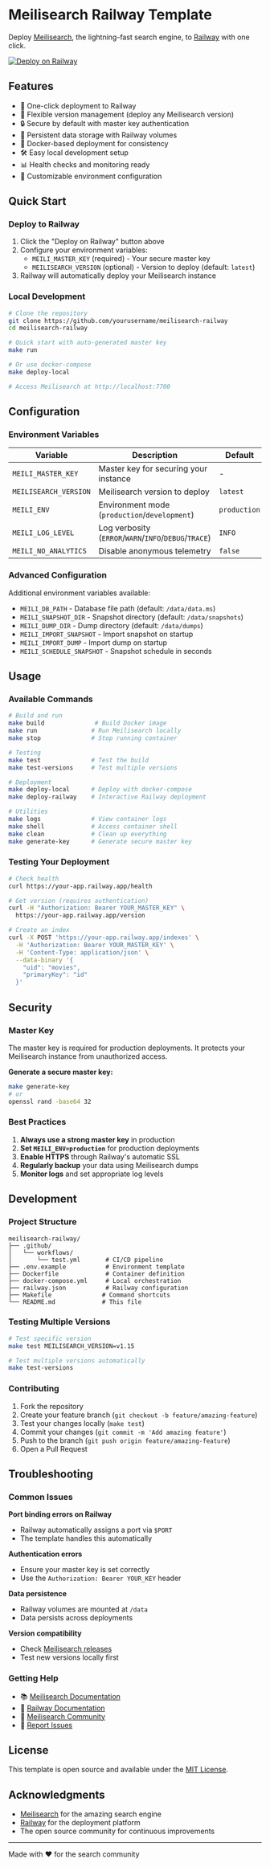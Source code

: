 # Meilisearch Railway Template

Deploy [Meilisearch](https://www.meilisearch.com/), the lightning-fast search engine, to [Railway](https://railway.app) with one click.

[![Deploy on Railway](https://railway.app/button.svg)](https://railway.app/new/template/meilisearch)

## Features

- 🚀 One-click deployment to Railway
- 🔄 Flexible version management (deploy any Meilisearch version)
- 🔒 Secure by default with master key authentication
- 💾 Persistent data storage with Railway volumes
- 🐳 Docker-based deployment for consistency
- 🛠️ Easy local development setup
- 📊 Health checks and monitoring ready
- 🔧 Customizable environment configuration

## Quick Start

### Deploy to Railway

1. Click the "Deploy on Railway" button above
2. Configure your environment variables:
   - `MEILI_MASTER_KEY` (required) - Your secure master key
   - `MEILISEARCH_VERSION` (optional) - Version to deploy (default: `latest`)
3. Railway will automatically deploy your Meilisearch instance

### Local Development

```bash
# Clone the repository
git clone https://github.com/yourusername/meilisearch-railway
cd meilisearch-railway

# Quick start with auto-generated master key
make run

# Or use docker-compose
make deploy-local

# Access Meilisearch at http://localhost:7700
```

## Configuration

### Environment Variables

| Variable | Description | Default | Required |
|----------|-------------|---------|----------|
| `MEILI_MASTER_KEY` | Master key for securing your instance | - | ✅ |
| `MEILISEARCH_VERSION` | Meilisearch version to deploy | `latest` | ❌ |
| `MEILI_ENV` | Environment mode (`production`/`development`) | `production` | ❌ |
| `MEILI_LOG_LEVEL` | Log verbosity (`ERROR`/`WARN`/`INFO`/`DEBUG`/`TRACE`) | `INFO` | ❌ |
| `MEILI_NO_ANALYTICS` | Disable anonymous telemetry | `false` | ❌ |

### Advanced Configuration

Additional environment variables available:

- `MEILI_DB_PATH` - Database file path (default: `/data/data.ms`)
- `MEILI_SNAPSHOT_DIR` - Snapshot directory (default: `/data/snapshots`)
- `MEILI_DUMP_DIR` - Dump directory (default: `/data/dumps`)
- `MEILI_IMPORT_SNAPSHOT` - Import snapshot on startup
- `MEILI_IMPORT_DUMP` - Import dump on startup
- `MEILI_SCHEDULE_SNAPSHOT` - Snapshot schedule in seconds

## Usage

### Available Commands

```bash
# Build and run
make build              # Build Docker image
make run               # Run Meilisearch locally
make stop              # Stop running container

# Testing
make test              # Test the build
make test-versions     # Test multiple versions

# Deployment
make deploy-local      # Deploy with docker-compose
make deploy-railway    # Interactive Railway deployment

# Utilities
make logs              # View container logs
make shell             # Access container shell
make clean             # Clean up everything
make generate-key      # Generate secure master key
```

### Testing Your Deployment

```bash
# Check health
curl https://your-app.railway.app/health

# Get version (requires authentication)
curl -H "Authorization: Bearer YOUR_MASTER_KEY" \
  https://your-app.railway.app/version

# Create an index
curl -X POST 'https://your-app.railway.app/indexes' \
  -H 'Authorization: Bearer YOUR_MASTER_KEY' \
  -H 'Content-Type: application/json' \
  --data-binary '{
    "uid": "movies",
    "primaryKey": "id"
  }'
```

## Security

### Master Key

The master key is required for production deployments. It protects your Meilisearch instance from unauthorized access.

**Generate a secure master key:**
```bash
make generate-key
# or
openssl rand -base64 32
```

### Best Practices

1. **Always use a strong master key** in production
2. **Set `MEILI_ENV=production`** for production deployments
3. **Enable HTTPS** through Railway's automatic SSL
4. **Regularly backup** your data using Meilisearch dumps
5. **Monitor logs** and set appropriate log levels

## Development

### Project Structure

```
meilisearch-railway/
├── .github/
│   └── workflows/
│       └── test.yml       # CI/CD pipeline
├── .env.example           # Environment template
├── Dockerfile             # Container definition
├── docker-compose.yml     # Local orchestration
├── railway.json           # Railway configuration
├── Makefile              # Command shortcuts
└── README.md             # This file
```

### Testing Multiple Versions

```bash
# Test specific version
make test MEILISEARCH_VERSION=v1.15

# Test multiple versions automatically
make test-versions
```

### Contributing

1. Fork the repository
2. Create your feature branch (`git checkout -b feature/amazing-feature`)
3. Test your changes locally (`make test`)
4. Commit your changes (`git commit -m 'Add amazing feature'`)
5. Push to the branch (`git push origin feature/amazing-feature`)
6. Open a Pull Request

## Troubleshooting

### Common Issues

**Port binding errors on Railway**
- Railway automatically assigns a port via `$PORT`
- The template handles this automatically

**Authentication errors**
- Ensure your master key is set correctly
- Use the `Authorization: Bearer YOUR_KEY` header

**Data persistence**
- Railway volumes are mounted at `/data`
- Data persists across deployments

**Version compatibility**
- Check [Meilisearch releases](https://github.com/meilisearch/meilisearch/releases)
- Test new versions locally first

### Getting Help

- 📚 [Meilisearch Documentation](https://www.meilisearch.com/docs)
- 🚂 [Railway Documentation](https://docs.railway.app)
- 💬 [Meilisearch Community](https://discord.meilisearch.com)
- 🐛 [Report Issues](https://github.com/yourusername/meilisearch-railway/issues)

## License

This template is open source and available under the [MIT License](LICENSE).

## Acknowledgments

- [Meilisearch](https://www.meilisearch.com) for the amazing search engine
- [Railway](https://railway.app) for the deployment platform
- The open source community for continuous improvements

---

Made with ❤️ for the search community